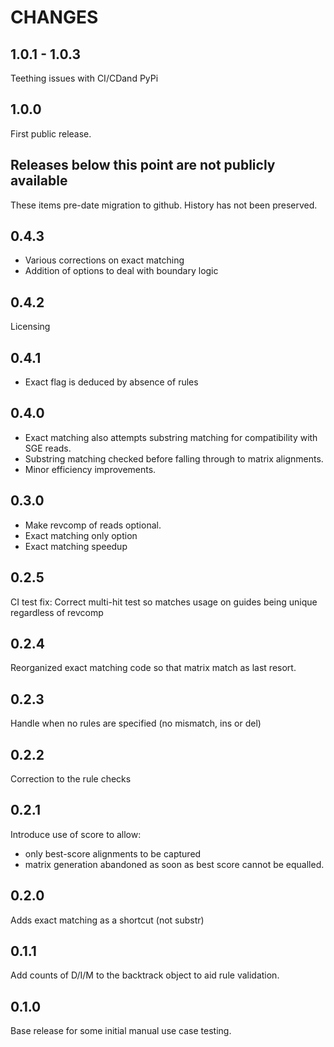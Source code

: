 # CHANGES

## 1.0.1 - 1.0.3

Teething issues with CI/CDand PyPi

## 1.0.0

First public release.

## Releases below this point are not publicly available

These items pre-date migration to github.  History has not been preserved.

## 0.4.3

- Various corrections on exact matching
- Addition of options to deal with boundary logic

## 0.4.2

Licensing

## 0.4.1

- Exact flag is deduced by absence of rules

## 0.4.0

- Exact matching also attempts substring matching for compatibility with SGE reads.
- Substring matching checked before falling through to matrix alignments.
- Minor efficiency improvements.

## 0.3.0

- Make revcomp of reads optional.
- Exact matching only option
- Exact matching speedup

## 0.2.5

CI test fix: Correct multi-hit test so matches usage on guides being unique regardless of revcomp

## 0.2.4

Reorganized exact matching code so that matrix match as last resort.

## 0.2.3

Handle when no rules are specified (no mismatch, ins or del)

## 0.2.2

Correction to the rule checks

## 0.2.1

Introduce use of score to allow:

- only best-score alignments to be captured
- matrix generation abandoned as soon as best score cannot be equalled.

## 0.2.0

Adds exact matching as a shortcut (not substr)

## 0.1.1

Add counts of D/I/M to the backtrack object to aid rule validation.

## 0.1.0

Base release for some initial manual use case testing.
